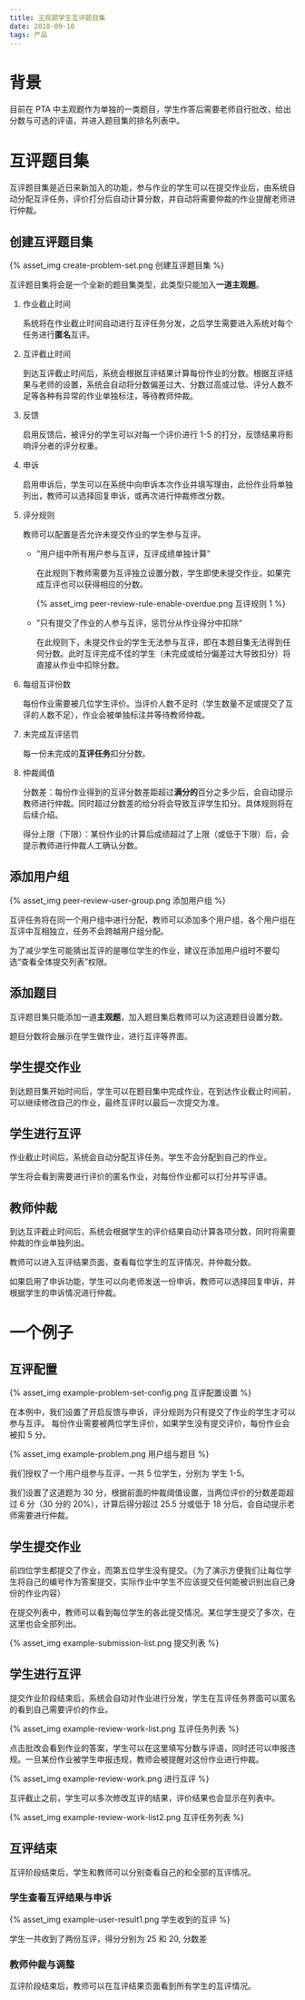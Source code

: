 ```yaml
---
title: 主观题学生互评题目集
date: 2018-09-10
tags: 产品
---
```


# 背景

目前在 PTA 中主观题作为单独的一类题目，学生作答后需要老师自行批改，给出分数与可选的评语，并进入题目集的排名列表中。

# 互评题目集

互评题目集是近日来新加入的功能，参与作业的学生可以在提交作业后，由系统自动分配互评任务，评价打分后自动计算分数，并自动将需要仲裁的作业提醒老师进行仲裁。

## 创建互评题目集

{% asset_img create-problem-set.png 创建互评题目集 %}

互评题目集将会是一个全新的题目集类型，此类型只能加入**一道主观题**。

1. 作业截止时间

    系统将在作业截止时间自动进行互评任务分发，之后学生需要进入系统对每个任务进行**匿名**互评。

1. 互评截止时间

    到达互评截止时间后，系统会根据互评结果计算每份作业的分数。根据互评结果与老师的设置，系统会自动将分数偏差过大、分数过高或过低、评分人数不足等各种有异常的作业单独标注，等待教师仲裁。

1. 反馈

    启用反馈后，被评分的学生可以对每一个评价进行 1-5 的打分，反馈结果将影响评分者的评分权重。

1. 申诉

    启用申诉后，学生可以在系统中向申诉本次作业并填写理由，此份作业将单独列出，教师可以选择回复申诉，或再次进行仲裁修改分数。

1. 评分规则

    教师可以配置是否允许未提交作业的学生参与互评。
    
    * “用户组中所有用户参与互评，互评成绩单独计算”
        
        在此规则下教师需要为互评独立设置分数，学生即使未提交作业，如果完成互评也可以获得相应的分数。

        {% asset_img peer-review-rule-enable-overdue.png 互评规则 1 %}

    * ”只有提交了作业的人参与互评，惩罚分从作业得分中扣除“

        在此规则下，未提交作业的学生无法参与互评，即在本题目集无法得到任何分数。此时互评完成不佳的学生（未完成或给分偏差过大导致扣分）将直接从作业中扣除分数。

1. 每组互评份数

    每份作业需要被几位学生评价。当评价人数不足时（学生数量不足或提交了互评的人数不足），作业会被单独标注并等待教师仲裁。

1. 未完成互评惩罚

    每一份未完成的**互评任务**扣分分数。

1. 仲裁阈值

    分数差：每份作业得到的互评分数差距超过**满分的**百分之多少后，会自动提示教师进行仲裁。同时超过分数差的给分将会导致互评学生扣分。具体规则将在后续介绍。

    得分上限（下限）：某份作业的计算后成绩超过了上限（或低于下限）后，会提示教师进行仲裁人工确认分数。

## 添加用户组

{% asset_img peer-review-user-group.png 添加用户组 %}

互评任务将在同一个用户组中进行分配，教师可以添加多个用户组，各个用户组在互评中互相独立，任务不会跨越用户组分配。

为了减少学生可能猜出互评的是哪位学生的作业，建议在添加用户组时不要勾选“查看全体提交列表”权限。

## 添加题目

互评题目集只能添加一道**主观题**，加入题目集后教师可以为这道题目设置分数。

题目分数将会展示在学生做作业，进行互评等界面。

## 学生提交作业

到达题目集开始时间后，学生可以在题目集中完成作业，在到达作业截止时间前，可以继续修改自己的作业，最终互评时以最后一次提交为准。

## 学生进行互评

作业截止时间后，系统会自动分配互评任务。学生不会分配到自己的作业。

学生将会看到需要进行评价的匿名作业，对每份作业都可以打分并写评语。

## 教师仲裁

到达互评截止时间后，系统会根据学生的评价结果自动计算各项分数，同时将需要仲裁的作业单独列出。

教师可以进入互评结果页面，查看每位学生的互评情况，并仲裁分数。

如果启用了申诉功能，学生可以向老师发送一份申诉，教师可以选择回复申诉，并根据学生的申诉情况进行仲裁。

# 一个例子

## 互评配置

{% asset_img example-problem-set-config.png 互评配置设置 %}

在本例中，我们设置了开启反馈与申诉，评分规则为只有提交了作业的学生才可以参与互评。
每份作业需要被两位学生评价，如果学生没有提交评价，每份作业会被扣 5 分。

{% asset_img example-problem.png 用户组与题目 %}

我们授权了一个用户组参与互评，一共 5 位学生，分别为 学生 1-5。

我们设置了这道题为 30 分，根据前面的仲裁阈值设置，当两位评价的分数差距超过 6 分（30 分的 20%），计算后得分超过 25.5 分或低于 18 分后，会自动提示老师需要进行仲裁。

## 学生提交作业

前四位学生都提交了作业，而第五位学生没有提交。（为了演示方便我们让每位学生将自己的编号作为答案提交，实际作业中学生不应该提交任何能被识别出自己身份的作业内容）

在提交列表中，教师可以看到每位学生的各此提交情况。某位学生提交了多次，在这里也会全部列出。

{% asset_img example-submission-list.png 提交列表 %}

## 学生进行互评

提交作业阶段结束后，系统会自动对作业进行分发，学生在互评任务界面可以匿名的看到自己需要评价的作业。

{% asset_img example-review-work-list.png 互评任务列表 %}

点击批改会看到作业的答案，学生可以在这里填写分数与评语，同时还可以申报违规。一旦某份作业被学生申报违规，教师会被提醒对这份作业进行仲裁。

{% asset_img example-review-work.png 进行互评 %}

互评截止之前，学生可以多次修改互评的结果，评价结果也会显示在列表中。

{% asset_img example-review-work-list2.png 互评任务列表 %}

## 互评结束

互评阶段结束后，学生和教师可以分别查看自己的和全部的互评情况。

### 学生查看互评结果与申诉

{% asset_img example-user-result1.png 学生收到的互评 %}

学生一共收到了两份互评，得分分别为 25 和 20, 分数差


### 教师仲裁与调整

互评阶段结束后，教师可以在互评结果页面看到所有学生的互评情况。
